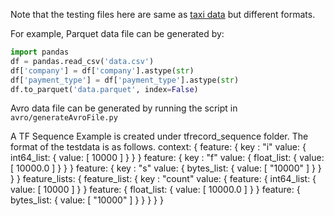 Note that the testing files here are same as [taxi data](https://github.com/tensorflow/tfx/blob/master/tfx/examples/chicago_taxi_pipeline/data/simple/data.csv)
but different formats.

For example, Parquet data file can be generated by:

```python
import pandas
df = pandas.read_csv('data.csv')
df['company'] = df['company'].astype(str)
df['payment_type'] = df['payment_type'].astype(str)
df.to_parquet('data.parquet', index=False)
```

Avro data file can be generated by running the script in
`avro/generateAvroFile.py`


A TF Sequence Example is created under tfrecord_sequence folder. 
The format of the testdata is as follows.
context: {
  feature: {
    key  : "i"
    value: {
      int64_list: {
        value: [ 10000 ]
      }
    }
  }
  feature: {
    key  : "f"
    value: {
      float_list: {
        value: [ 10000.0 ]
      }
    }
  }
  feature: {
    key  : "s"
    value: {
      bytes_list: {
        value: [ "10000" ]
      }
    }
  }
}
feature_lists: {
  feature_list: {
    key  : "count"
    value: {
      feature: {
        int64_list: {
          value: [ 10000 ]
        }
      }
      feature: {
        float_list: {
          value: [ 10000.0 ]
        }
      }
      feature: {
        bytes_list: {
          value: [ "10000" ] 
        }
      }
    }
  }
}